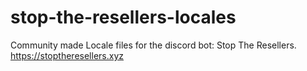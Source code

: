 # stop-the-resellers-locales
Community made Locale files for the discord bot: Stop The Resellers. https://stoptheresellers.xyz

